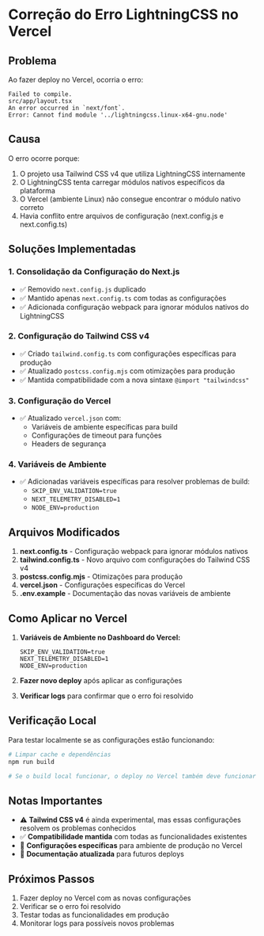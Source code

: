 # Correção do Erro LightningCSS no Vercel

## Problema
Ao fazer deploy no Vercel, ocorria o erro:
```
Failed to compile.
src/app/layout.tsx
An error occurred in `next/font`.
Error: Cannot find module '../lightningcss.linux-x64-gnu.node'
```

## Causa
O erro ocorre porque:
1. O projeto usa Tailwind CSS v4 que utiliza LightningCSS internamente
2. O LightningCSS tenta carregar módulos nativos específicos da plataforma
3. O Vercel (ambiente Linux) não consegue encontrar o módulo nativo correto
4. Havia conflito entre arquivos de configuração (next.config.js e next.config.ts)

## Soluções Implementadas

### 1. Consolidação da Configuração do Next.js
- ✅ Removido `next.config.js` duplicado
- ✅ Mantido apenas `next.config.ts` com todas as configurações
- ✅ Adicionada configuração webpack para ignorar módulos nativos do LightningCSS

### 2. Configuração do Tailwind CSS v4
- ✅ Criado `tailwind.config.ts` com configurações específicas para produção
- ✅ Atualizado `postcss.config.mjs` com otimizações para produção
- ✅ Mantida compatibilidade com a nova sintaxe `@import "tailwindcss"`

### 3. Configuração do Vercel
- ✅ Atualizado `vercel.json` com:
  - Variáveis de ambiente específicas para build
  - Configurações de timeout para funções
  - Headers de segurança

### 4. Variáveis de Ambiente
- ✅ Adicionadas variáveis específicas para resolver problemas de build:
  - `SKIP_ENV_VALIDATION=true`
  - `NEXT_TELEMETRY_DISABLED=1`
  - `NODE_ENV=production`

## Arquivos Modificados

1. **next.config.ts** - Configuração webpack para ignorar módulos nativos
2. **tailwind.config.ts** - Novo arquivo com configurações do Tailwind CSS v4
3. **postcss.config.mjs** - Otimizações para produção
4. **vercel.json** - Configurações específicas do Vercel
5. **.env.example** - Documentação das novas variáveis de ambiente

## Como Aplicar no Vercel

1. **Variáveis de Ambiente no Dashboard do Vercel:**
   ```
   SKIP_ENV_VALIDATION=true
   NEXT_TELEMETRY_DISABLED=1
   NODE_ENV=production
   ```

2. **Fazer novo deploy** após aplicar as configurações

3. **Verificar logs** para confirmar que o erro foi resolvido

## Verificação Local

Para testar localmente se as configurações estão funcionando:

```bash
# Limpar cache e dependências
npm run build

# Se o build local funcionar, o deploy no Vercel também deve funcionar
```

## Notas Importantes

- ⚠️ **Tailwind CSS v4** é ainda experimental, mas essas configurações resolvem os problemas conhecidos
- ✅ **Compatibilidade mantida** com todas as funcionalidades existentes
- 🔧 **Configurações específicas** para ambiente de produção no Vercel
- 📝 **Documentação atualizada** para futuros deploys

## Próximos Passos

1. Fazer deploy no Vercel com as novas configurações
2. Verificar se o erro foi resolvido
3. Testar todas as funcionalidades em produção
4. Monitorar logs para possíveis novos problemas